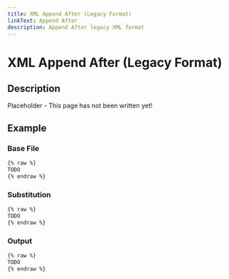 ```yaml
---
title: XML Append After (Legacy Format)
linkText: Append After
description: Append After legacy XML format
---
```


# XML Append After (Legacy Format)

## Description

Placeholder - This page has not been written yet!

## Example

### Base File

```XML
{% raw %}
TODO
{% endraw %}
```

### Substitution

```XML
{% raw %}
TODO
{% endraw %}
```

### Output

```XML
{% raw %}
TODO
{% endraw %}
```
